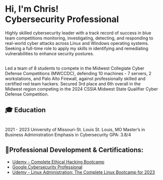 <h1>Hi, I'm Chris! <br> Cybersecurity Professional</a> </h1>
Highly skilled cybersecurity leader with a track record of success in blue team competitions monitoring, investigating, detecting, and responding to real-world cyber attacks across Linux and Windows operating systems. Seeking a full-time role to apply my skills in identifying and remediating vulnerabilities to enhance security postures.

<br> Led a team of 8 students to compete in the Midwest Collegiate Cyber Defense Competitions (MWCCDC), defending 10 machines - 7 servers, 2 workstations, and Palo Alto Firewall, against professionally skilled and certified red team hackers. 
Secured 3rd place and 6th overall in the Midwest region competing in the 2024 CSSIA Midwest State Qualifier Cyber Defense Competition. 

<h2> 🎓 Education </h2> <br> 
2021 - 2023	University of Missouri-St. Louis						St. Louis, MO	
Master’s in Business Administration
Emphasis in Cybersecurity					GPA: 3.8/4



 <h2>📄Professional Development & Certifications:</h2>
 
  - [Udemy - Complete Ethical Hacking Bootcamp](https://www.udemy.com/certificate/UC-decee760-279e-44f8-ae91-6fe20473a3e6/)
  - [Google Cybersecurity Professional](https://coursera.org/share/3cf93cc18aaeb7ed555e402d93da7709)
  - [Udemy - Linux Administration: The Complete Linux Bootcamp for 2023](https://www.udemy.com/certificate/UC-2c22cee7-5bd7-4dc1-b9dc-26e1eb7b5aed/)

<!--

Here are some ideas to get you started:

- 🔭 I’m currently working on ...
- 🌱 I’m currently learning ...
- 👯 I’m looking to collaborate on ...
- 🤔 I’m looking for help with ...
- 💬 Ask me about ...
- 📫 How to reach me: ...
- 😄 Pronouns: ...
- ⚡ Fun fact: ...
-->

